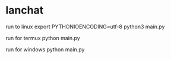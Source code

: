 # lanchat
run to linux export PYTHONIOENCODING=utf-8
python3 main.py

run for termux
python main.py


run for windows
python main.py
